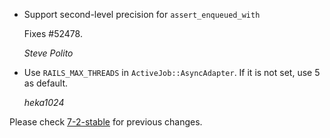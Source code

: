 *   Support second-level precision for `assert_enqueued_with`

    Fixes #52478.

    *Steve Polito*

*   Use `RAILS_MAX_THREADS` in `ActiveJob::AsyncAdapter`. If it is not set, use 5 as default.

    *heka1024*

Please check [7-2-stable](https://github.com/rails/rails/blob/7-2-stable/activejob/CHANGELOG.md) for previous changes.
